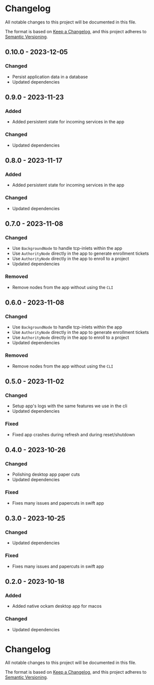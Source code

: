 # Changelog
All notable changes to this project will be documented in this file.

The format is based on [Keep a Changelog](https://keepachangelog.com/en/1.0.0/),
and this project adheres to [Semantic Versioning](https://semver.org/spec/v2.0.0.html).

## 0.10.0 - 2023-12-05

### Changed

- Persist application data in a database
- Updated dependencies

## 0.9.0 - 2023-11-23

### Added

- Added persistent state for incoming services in the app

### Changed

- Updated dependencies

## 0.8.0 - 2023-11-17

### Added

- Added persistent state for incoming services in the app

### Changed

- Updated dependencies

## 0.7.0 - 2023-11-08

### Changed

- Use `BackgroundNode` to handle tcp-inlets within the app
- Use `AuthorityNode` directly in the app to generate enrollment tickets
- Use `AuthorityNode` directly in the app to enroll to a project
- Updated dependencies

### Removed

- Remove nodes from the app without using the `CLI`

## 0.6.0 - 2023-11-08

### Changed

- Use `BackgroundNode` to handle tcp-inlets within the app
- Use `AuthorityNode` directly in the app to generate enrollment tickets
- Use `AuthorityNode` directly in the app to enroll to a project
- Updated dependencies

### Removed

- Remove nodes from the app without using the `CLI`

## 0.5.0 - 2023-11-02

### Changed

- Setup app's logs with the same features we use in the cli
- Updated dependencies

### Fixed

- Fixed app crashes during refresh and during reset/shutdown

## 0.4.0 - 2023-10-26

### Changed

- Polishing desktop app paper cuts
- Updated dependencies

### Fixed

- Fixes many issues and papercuts in swift app

## 0.3.0 - 2023-10-25

### Changed

- Updated dependencies

### Fixed

- Fixes many issues and papercuts in swift app

## 0.2.0 - 2023-10-18

### Added

- Added native ockam desktop app for macos

### Changed

- Updated dependencies

# Changelog
All notable changes to this project will be documented in this file.

The format is based on [Keep a Changelog](https://keepachangelog.com/en/1.0.0/),
and this project adheres to [Semantic Versioning](https://semver.org/spec/v2.0.0.html).
